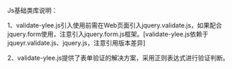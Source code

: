 Js基础类库说明：

1、validate-ylee.js引入使用前需在Web页面引入jquery.validate.js，如果配合jquery.form使用，注意引入jquery.form.js框架。[validate-ylee.js依赖于jqueyr.validate.js、jquery.js，注意引用版本差异]

2、validate-ylee.js提供了表单验证的解决方案，采用正则表达式进行验证判断。
